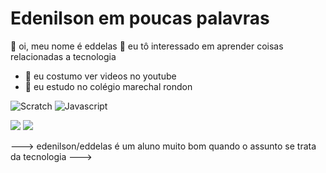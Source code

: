 # Edenilson em poucas palavras
👋 oi, meu nome é eddelas 👀 eu tô interessado em aprender coisas relacionadas a tecnologia
- 🌱 eu costumo ver videos no youtube
- 💞️ eu estudo no colégio marechal rondon

![Scratch](https://img.shields.io/badge/Scratch-4D97FF?style=for-the-badge&logo=Scratch&logoColor=white)
![Javascript](https://img.shields.io/badge/JavaScript-323330?style=for-the-badge&logo=javascript&logoColor=F7DF1E)

<a href="https://instagram.com/coloque-o-seu-instagram-aqui" target="_blank"><img src="https://img.shields.io/badge/-Instagram-%23E4405F?style=for-the-badge&logo=instagram&logoColor=white" target="_blank"></a>
<a href = "mailto:edenilson.castro@escola.pr.gov.br"><img src="https://img.shields.io/badge/Gmail-D14836?style=for-the-badge&logo=gmail&logoColor=white" target="_blank"></a>



--->
edenilson/eddelas é um aluno muito bom quando o assunto se trata da tecnologia
--->
